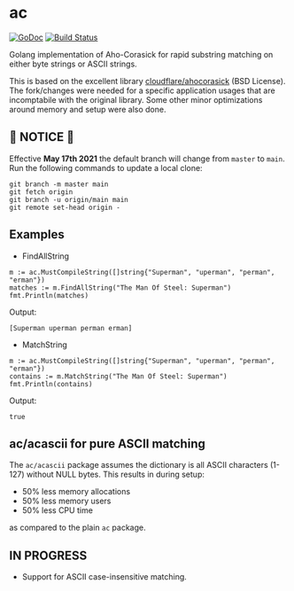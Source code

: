 # ac

[![GoDoc](https://godoc.org/github.com/signalsciences/ac?status.svg)](https://godoc.org/github.com/signalsciences/ac) [![Build Status](https://travis-ci.org/signalsciences/ac.svg?branch=master)](https://travis-ci.org/signalsciences/ac)

Golang implementation of Aho-Corasick for rapid substring matching on either byte
strings or ASCII strings.

This is based on the excellent library
[cloudflare/ahocorasick](https://github.com/cloudflare/ahocorasick) (BSD
License).  The fork/changes were needed for a specific application usages
that are incomptabile with the original library.  Some other minor optimizations 
around memory and setup were also done.

## :rotating_light: NOTICE :rotating_light:

Effective **May 17th 2021** the default branch will change from `master` to `main`. Run the following commands to update a local clone:
```
git branch -m master main
git fetch origin
git branch -u origin/main main
git remote set-head origin -
```

## Examples

* FindAllString

```
m := ac.MustCompileString([]string{"Superman", "uperman", "perman", "erman"})
matches := m.FindAllString("The Man Of Steel: Superman")
fmt.Println(matches)
```

Output:

```
[Superman uperman perman erman]
```

* MatchString

```
m := ac.MustCompileString([]string{"Superman", "uperman", "perman", "erman"})
contains := m.MatchString("The Man Of Steel: Superman")
fmt.Println(contains)
```

Output:

```
true
```

## ac/acascii for pure ASCII matching

The `ac/acascii` package assumes the dictionary is all ASCII characters (1-127) without NULL bytes.  This results in during setup:

* 50% less memory allocations
* 50% less memory users
* 50% less CPU time

as compared to the plain `ac` package.


## IN PROGRESS

* Support for ASCII case-insensitive matching.
